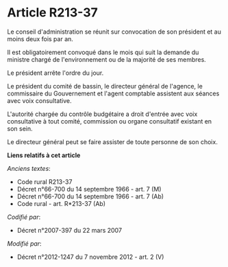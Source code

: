 # Article R213-37

Le conseil d'administration se réunit sur convocation de son président et au moins deux fois par an. 

Il est obligatoirement convoqué dans le mois qui suit la demande du ministre chargé de l'environnement ou de la majorité de
ses membres. 

Le président arrête l'ordre du jour. 

Le président du comité de bassin, le directeur général de l'agence, le commissaire du Gouvernement et l'agent comptable
assistent aux séances avec voix consultative. 

L'autorité chargée du contrôle budgétaire a droit d'entrée avec voix consultative à tout comité, commission ou organe
consultatif existant en son sein. 

Le directeur général peut se faire assister de toute personne de son choix.

**Liens relatifs à cet article**

_Anciens textes_:

  - Code rural R213-37
  - Décret n°66-700 du 14 septembre 1966 - art. 7 (M)
  - Décret n°66-700 du 14 septembre 1966 - art. 7 (Ab)
  - Code rural - art. R*213-37 (Ab)

_Codifié par_:

  - Décret n°2007-397 du 22 mars 2007

_Modifié par_:

  - Décret n°2012-1247 du 7 novembre 2012 - art. 2 (V)
